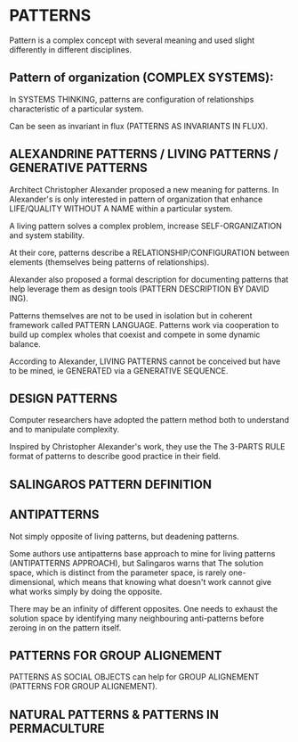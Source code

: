 # PATTERNS

Pattern is a complex concept with several meaning and used slight differently in different disciplines.

## Pattern of organization (COMPLEX SYSTEMS): 

In SYSTEMS THINKING, patterns are configuration of relationships characteristic of a particular system.

Can be seen as invariant in flux (PATTERNS AS INVARIANTS IN FLUX).

## ALEXANDRINE PATTERNS / LIVING PATTERNS / GENERATIVE PATTERNS 

Architect Christopher Alexander proposed a new meaning for patterns. In Alexander's is only interested in pattern of organization that enhance LIFE/QUALITY WITHOUT A NAME within a particular system. 

A living pattern solves a complex problem, increase SELF-ORGANIZATION and system stability.

At their core, patterns describe a RELATIONSHIP/CONFIGURATION between elements (themselves being patterns of relationships).

Alexander also proposed a formal description for documenting patterns that help leverage them as design tools (PATTERN DESCRIPTION BY DAVID ING).

Patterns themselves are not to be used in isolation but in coherent framework called PATTERN LANGUAGE. Patterns work via cooperation to build up complex wholes that coexist and compete in some dynamic balance.

According to Alexander, LIVING PATTERNS cannot be conceived but have to be mined, ie GENERATED via a GENERATIVE SEQUENCE.

## DESIGN PATTERNS

Computer researchers have adopted the pattern method both to understand and to manipulate complexity.

Inspired by Christopher Alexander's work, they use the The 3-PARTS RULE format of patterns to describe good practice in their field.

## SALINGAROS PATTERN DEFINITION


## ANTIPATTERNS

Not simply opposite of living patterns, but deadening patterns. 

Some authors use antipatterns base approach to mine for living patterns (ANTIPATTERNS APPROACH), but Salingaros warns that The solution space, which is distinct from the parameter space, is rarely one-dimensional, which means that knowing what doesn't work cannot give what works simply by doing the opposite. 

There may be an infinity of different opposites. One needs to exhaust the solution space by identifying many neighbouring anti-patterns before zeroing in on the pattern itself. 

## PATTERNS FOR GROUP ALIGNEMENT

PATTERNS AS SOCIAL OBJECTS can help for GROUP ALIGNEMENT (PATTERNS FOR GROUP ALIGNEMENT).

## NATURAL PATTERNS & PATTERNS IN PERMACULTURE

